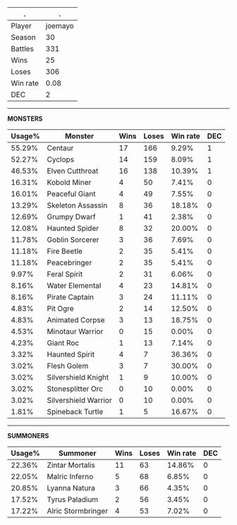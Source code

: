 .|.
|-|-
Player|joemayo
Season|30
Battles|331
Wins|25
Loses|306
Win rate|0.08
DEC|2

---
**MONSTERS**

Usage%|Monster|Wins|Loses|Win rate|DEC|
-|-|-|-|-|-|
55.29%|Centaur|17|166|9.29%|1|
52.27%|Cyclops|14|159|8.09%|1|
46.53%|Elven Cutthroat|16|138|10.39%|1|
16.31%|Kobold Miner|4|50|7.41%|0|
16.01%|Peaceful Giant|4|49|7.55%|0|
13.29%|Skeleton Assassin|8|36|18.18%|0|
12.69%|Grumpy Dwarf|1|41|2.38%|0|
12.08%|Haunted Spider|8|32|20.00%|0|
11.78%|Goblin Sorcerer|3|36|7.69%|0|
11.18%|Fire Beetle|2|35|5.41%|0|
11.18%|Peacebringer|2|35|5.41%|0|
9.97%|Feral Spirit|2|31|6.06%|0|
8.16%|Water Elemental|4|23|14.81%|0|
8.16%|Pirate Captain|3|24|11.11%|0|
4.83%|Pit Ogre|2|14|12.50%|0|
4.83%|Animated Corpse|3|13|18.75%|0|
4.53%|Minotaur Warrior|0|15|0.00%|0|
4.23%|Giant Roc|1|13|7.14%|0|
3.32%|Haunted Spirit|4|7|36.36%|0|
3.02%|Flesh Golem|3|7|30.00%|0|
3.02%|Silvershield Knight|1|9|10.00%|0|
3.02%|Stonesplitter Orc|0|10|0.00%|0|
3.02%|Silvershield Warrior|0|10|0.00%|0|
1.81%|Spineback Turtle|1|5|16.67%|0|

---
**SUMMONERS**

Usage%|Summoner|Wins|Loses|Win rate|DEC|
-|-|-|-|-|-|
22.36%|Zintar Mortalis|11|63|14.86%|0|
22.05%|Malric Inferno|5|68|6.85%|0|
20.85%|Lyanna Natura|3|66|4.35%|0|
17.52%|Tyrus Paladium|2|56|3.45%|0|
17.22%|Alric Stormbringer|4|53|7.02%|0|

